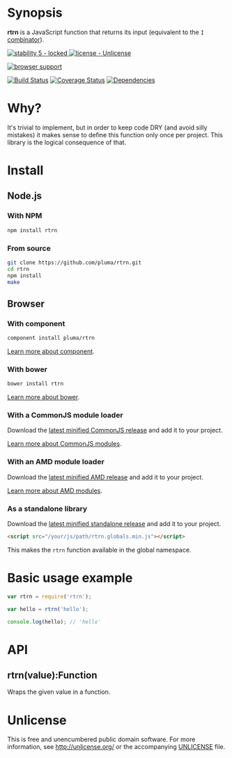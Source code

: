 # Synopsis

**rtrn** is a JavaScript function that returns its input (equivalent to the `I` [combinator](http://en.wikipedia.org/wiki/Combinatory_logic)).

[![stability 5 - locked](http://b.repl.ca/v1/stability-5_--_locked-blue.png)
](http://nodejs.org/api/documentation.html#documentation_stability_index) [![license - Unlicense](http://b.repl.ca/v1/license-Unlicense-lightgrey.png)](http://unlicense.org/)

[![browser support](https://ci.testling.com/pluma/rtrn.png)](https://ci.testling.com/pluma/rtrn)

[![Build Status](https://travis-ci.org/pluma/rtrn.png?branch=master)](https://travis-ci.org/pluma/rtrn) [![Coverage Status](https://coveralls.io/repos/pluma/rtrn/badge.png?branch=master)](https://coveralls.io/r/pluma/rtrn?branch=master) [![Dependencies](https://david-dm.org/pluma/rtrn.png?theme=shields.io)](https://david-dm.org/pluma/rtrn)

# Why?

It's trivial to implement, but in order to keep code DRY (and avoid silly mistakes) it makes sense to define this function only once per project. This library is the logical consequence of that.

# Install

## Node.js

### With NPM

```sh
npm install rtrn
```

### From source

```sh
git clone https://github.com/pluma/rtrn.git
cd rtrn
npm install
make
```

## Browser

### With component

```sh
component install pluma/rtrn
```

[Learn more about component](https://github.com/component/component).

### With bower

```sh
bower install rtrn
```

[Learn more about bower](https://github.com/twitter/bower).

### With a CommonJS module loader

Download the [latest minified CommonJS release](https://raw.github.com/pluma/rtrn/master/dist/rtrn.min.js) and add it to your project.

[Learn more about CommonJS modules](http://wiki.commonjs.org/wiki/Modules/1.1).

### With an AMD module loader

Download the [latest minified AMD release](https://raw.github.com/pluma/rtrn/master/dist/rtrn.amd.min.js) and add it to your project.

[Learn more about AMD modules](http://requirejs.org/docs/whyamd.html).

### As a standalone library

Download the [latest minified standalone release](https://raw.github.com/pluma/rtrn/master/dist/rtrn.globals.min.js) and add it to your project.

```html
<script src="/your/js/path/rtrn.globals.min.js"></script>
```

This makes the `rtrn` function available in the global namespace.

# Basic usage example

```javascript
var rtrn = require('rtrn');

var hello = rtrn('hello');

console.log(hello); // 'hello'
```

# API

## rtrn(value):Function

Wraps the given value in a function.

# Unlicense

This is free and unencumbered public domain software. For more information, see http://unlicense.org/ or the accompanying [UNLICENSE](https://github.com/pluma/rtrn/blob/master/UNLICENSE) file.